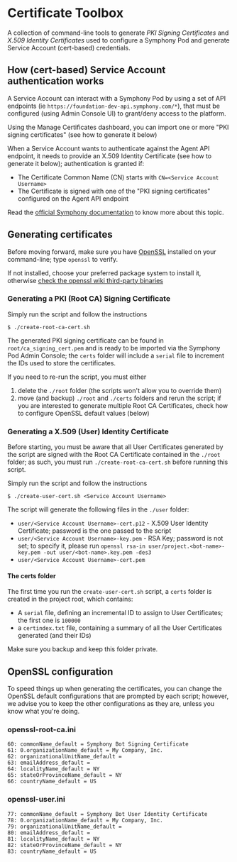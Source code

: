 # Certificate Toolbox
A collection of command-line tools to generate _*PKI Signing Certificates*_ and _*X.509 Identity Certificates*_ used to configure a Symphony Pod and generate Service Account (cert-based) credentials.

## How (cert-based) Service Account authentication works
A Service Account can interact with a Symphony Pod by using a set of API endpoints (ie `https://foundation-dev-api.symphony.com/*`), that must be configured (using Admin Console UI) to grant/deny access to the platform.

Using the Manage Certificates dashboard, you can import one or more "PKI signing certificates" (see how to generate it below)

When a Service Account wants to authenticate against the Agent API endpoint, it needs to provide an X.509 Identity Certificate (see how to generate it below); authentication is granted if:
- The Certificate Common Name (CN) starts with `CN=<Service Account Username>`
- The Certificate is signed with one of the "PKI signing certificates" configured on the Agent API endpoint

Read the [official Symphony documentation]() to know more about this topic.

## Generating certificates
Before moving forward, make sure you have [OpenSSL](https://www.openssl.org/) installed on your command-line; type `openssl` to verify.

If not installed, choose your preferred package system to install it, otherwise [check the openssl wiki third-party binaries](https://wiki.openssl.org/index.php/Binaries)

### Generating a PKI (Root CA) Signing Certificate
Simply run the script and follow the instructions
```
$ ./create-root-ca-cert.sh
```

The generated PKI signing certificate can be found in `root/ca_signing_cert.pem` and is ready to be imported via the Symphony Pod Admin Console; the `certs` folder will include a `serial` file to increment the IDs used to store the certificates.

If you need to re-run the script, you must either
1. delete the `./root` folder (the scripts won't allow you to override them)
2. move (and backup) `./root` and `./certs` folders and rerun the script; if you are interested to generate multiple Root CA Certificates, check how to configure OpenSSL default values (below)

### Generating a X.509 (User) Identity Certificate
Before starting, you must be aware that all User Certificates generated by the script are signed with the Root CA Certificate contained in the `./root` folder; as such, you must run `./create-root-ca-cert.sh` before running this script.

Simply run the script and follow the instructions
```
$ ./create-user-cert.sh <Service Account Username>
```

The script will generate the following files in the `./user` folder:
- `user/<Service Account Username>-cert.p12` - X.509 User Identity Certificate; password is the one passed to the script
- `user/<Service Account Username>-key.pem` - RSA Key; password is not set; to specify it, please run `openssl rsa-in user/project.<bot-name>-key.pem -out user/<bot-name>.key.pem -des3`
- `user/<Service Account Username>-cert.pem`

#### The certs folder
The first time you run the `create-user-cert.sh` script, a `certs` folder is created in the project root, which contains:
- A `serial` file, defining an incremental ID to assign to User Certificates; the first one is `100000`
- a `certindex.txt` file, containing a summary of all the User Certificates generated (and their IDs)

Make sure you backup and keep this folder private.

## OpenSSL configuration
To speed things up when generating the certificates, you can change the OpenSSL default configurations that are prompted by each script; however, we advise you to keep the other configurations as they are, unless you know what you're doing.

### openssl-root-ca.ini
```
60: commonName_default = Symphony Bot Signing Certificate
61: 0.organizationName_default = My Company, Inc.
62: organizationalUnitName_default =
63: emailAddress_default =
64: localityName_default = NY
65: stateOrProvinceName_default = NY
66: countryName_default = US
```

### openssl-user.ini
```
77: commonName_default = Symphony Bot User Identity Certificate
78: 0.organizationName_default = My Company, Inc.
79: organizationalUnitName_default =
80: emailAddress_default =
81: localityName_default = NY
82: stateOrProvinceName_default = NY
83: countryName_default = US
```
